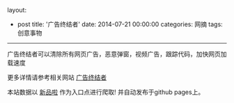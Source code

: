 layout: 
  - post 
title: '广告终结者' 
date: 2014-07-21 00:00:00 
categories: 网摘 
tags: 创意事物 
---

广告终结者可以清除所有网页广告，恶意弹窗，视频广告，跟踪代码，加快网页加载速度  

更多详情请参考相关网站 [广告终结者](http://adtchrome.com/)  

本站数据以 [新品啦](http://xinpinla.com/) 作为入口点进行爬取! 并自动发布于github pages上。  
